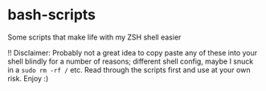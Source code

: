 # bash-scripts
Some scripts that make life with my ZSH shell easier

!! Disclaimer: Probably not a great idea to copy paste any of these into your shell blindly for a number of reasons; different shell config, maybe I snuck in a ```sudo rm -rf /``` etc. Read through the scripts first and use at your own risk. Enjoy :)
